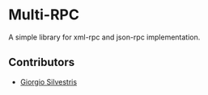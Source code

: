 # Multi-RPC

A simple  library for xml-rpc and json-rpc implementation.

## Contributors

* [Giorgio Silvestris](https://github.com/giosil)
